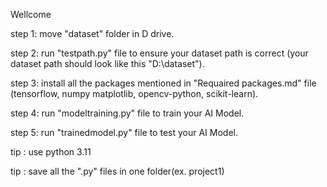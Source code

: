 Wellcome

step 1: move "dataset" folder in D drive.

step 2: run "testpath.py" file to ensure your dataset path is correct (your dataset path should look like this "D:\dataset").

step 3: install all the packages mentioned in "Requaired packages.md" file (tensorflow, numpy matplotlib, opencv-python, scikit-learn).

step 4: run "modeltraining.py" file to train your AI Model.

step 5: run "trainedmodel.py" file to test your AI Model.

tip : use python 3.11

tip : save all the ".py" files in one folder(ex. project1)
